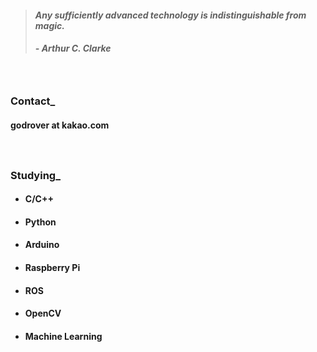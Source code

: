 > #### *Any sufficiently advanced technology is indistinguishable from magic.*
> ##### - Arthur C. Clarke 

　

### Contact_
#### godrover at kakao.com

　

### Studying_

- #### C/C++

- #### Python

- #### Arduino

- #### Raspberry Pi

- #### ROS

- #### OpenCV

- #### Machine Learning
